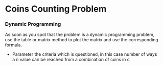 # Coins Counting Problem

### Dynamic Programming
As soon as you spot that the problem is a dynamic programming problem, use the table or matrix method to plot the matrix and use the corresponding formula.
* Parameter the criteria which is questioned, in this case number of ways a n value can be reached from a combination of coins in c
